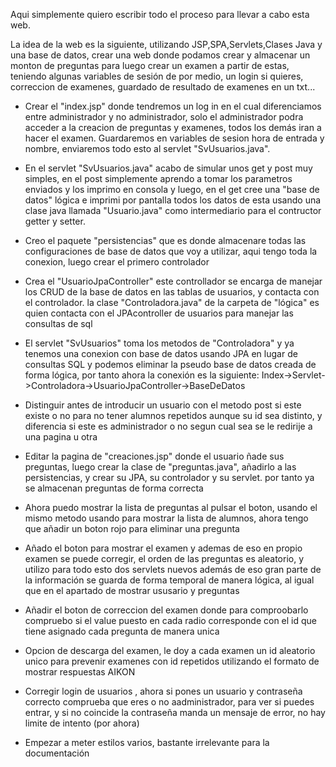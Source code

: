 Aqui simplemente quiero escribir todo el proceso para llevar a 
cabo esta web.

La idea de la web es la siguiente, utilizando JSP,SPA,Servlets,Clases Java
y una base de datos, crear una web donde podamos crear y almacenar
un monton de preguntas para luego crear un examen a partir de estas, teniendo
algunas variables de sesión de por medio, un login si quieres, correccion
de examenes, guardado de resultado de examenes en un txt...

 + Crear el "index.jsp" donde tendremos un log in en el cual diferenciamos
entre administrador y no administrador, solo el administrador podra
acceder a la creacion de preguntas y examenes, todos los demás
iran a hacer el examen. Guardaremos en variables de sesion hora de entrada
y nombre, enviaremos todo esto al servlet "SvUsuarios.java".

+ En el servlet "SvUsuarios.java" acabo de simular unos get y post muy simples, en el post
simplemente aprendo a tomar los parametros enviados y los imprimo en consola y luego,
en el get cree una "base de datos" lógica e imprimi por pantalla todos los datos de esta
usando una clase java llamada "Usuario.java" como intermediario para el contructor getter y setter.

 + Creo el paquete "persistencias" que es donde almacenare todas las configuraciones de base de datos
que voy a utilizar, aqui tengo toda la conexion, luego crear el primero controlador

 + Crea el "UsuarioJpaController" este controllador se encarga de manejar los CRUD
de la base de datos en las tablas de usuarios, y contacta con el controlador.
la clase "Controladora.java" de la carpeta de "lógica" es quien contacta con el JPAcontroller de usuarios
para manejar las consultas de sql

 + El servlet "SvUsuarios" toma los metodos de "Controladora" y ya tenemos una conexion
con base de datos usando JPA en lugar de consultas SQL y podemos eliminar la
pseudo base de datos creada de forma lógica, por tanto ahora la conexión es la siguiente:
Index->Servlet->Controladora->UsuarioJpaController->BaseDeDatos

 + Distinguir antes de introducir un usuario con el metodo post si este existe o no para
no tener alumnos repetidos aunque su id sea distinto, y diferencia si este es administrador o no
segun cual sea se le redirije a una pagina u otra

+ Editar la pagina de "creaciones.jsp" donde el usuario ñade sus preguntas, luego crear la clase de "preguntas.java", añadirlo a las persistencias, y crear su JPA, su controlador y su servlet. por tanto ya se almacenan preguntas de forma correcta

+ Ahora puedo mostrar la lista de preguntas al pulsar el boton, usando el mismo metodo usando para mostrar la lista de alumnos, ahora tengo que añadir un boton rojo para eliminar una pregunta

+ Añado el boton para mostrar el examen y ademas de eso en propio examen se puede corregir, el orden de las preguntas es aleatorio, y utilizo para todo esto dos servlets nuevos además de eso gran parte de la información se guarda de forma temporal de manera lógica, al igual que en el apartado de mostrar ususario y preguntas

+ Añadir el boton de correccion del examen donde para comproobarlo compruebo si el value puesto en cada radio corresponde
con el id que tiene asignado cada pregunta de manera unica

+ Opcion de descarga del examen, le doy a cada examen un id aleatorio unico para prevenir examenes con id repetidos
utilizando el formato de  mostrar respuestas AIKON

+ Corregir login de usuarios , ahora si pones un usuario y contraseña correcto comprueba que eres o no aadministrador,
para ver si puedes entrar, y si no coincide la contraseña manda un mensaje de error, no hay limite de intento (por ahora)

+ Empezar a meter estilos varios, bastante irrelevante para la documentación
